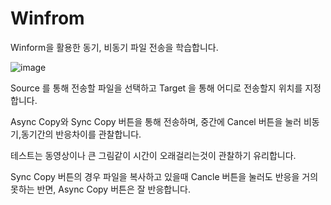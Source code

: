 # Winfrom
Winform을 활용한 동기, 비동기 파일 전송을 학습합니다.

![image](https://github.com/user-attachments/assets/6efea542-c50b-4e70-a3be-47bbf0c45102)

Source 를 통해 전송할 파일을 선택하고 Target 을 통해 어디로 전송할지 위치를 지정합니다.


Async Copy와 Sync Copy 버튼을 통해 전송하며, 중간에 Cancel 버튼을 눌러 비동기,동기간의 반응차이를 관찰합니다.

테스트는 동영상이나 큰 그림같이 시간이 오래걸리는것이 관찰하기 유리합니다.



Sync Copy 버튼의 경우 파일을 복사하고 있을때 Cancle 버튼을 눌러도 반응을 거의 못하는 반면, Async Copy 버튼은 잘 반응합니다.
